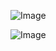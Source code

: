 ![Image](https://github.com/user-attachments/assets/398a75f7-95bd-4f27-a45a-b8f5d002826b)

![Image](https://github.com/user-attachments/assets/012d0ead-f18a-4917-861c-a5251ec40ccf)
